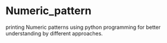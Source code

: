# Numeric_pattern
printing Numeric patterns using python programming for better understanding by different approaches.
